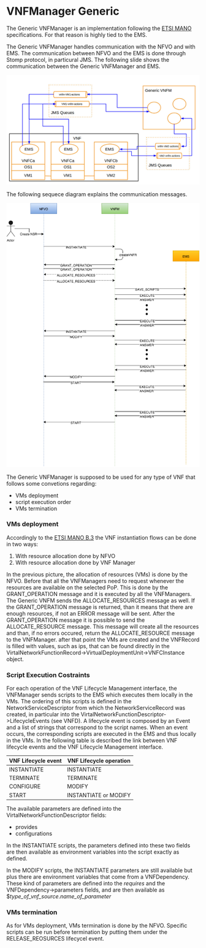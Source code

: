 # VNFManager Generic

The Generic VNFManager is an implementation following the [ETSI MANO][nfv-mano] specifications. For that reason is highly tied to the EMS.

The Generic VNFManager handles communication with the NFVO and with EMS. The communication between NFVO and the EMS is done through Stomp protocol, in particural JMS.
The following slide shows the communication between the Generic VNFManager and EMS.

![Generic VNFM - EMS communication][vnfm-ems-communication]

The following sequece diagram explains the communication messages.

![Sequence Diagram NFVO - VNFM - EMS][or-vnfm-sequence]

The Generic VNFManager is supposed to be used for any type of VNF that follows some convetions regarding:

* VMs deployment
* script execution order
* VMs termination


### VMs deployment

Accordingly to the [ETSI MANO B.3][nfv-mano-B.3] the VNF instantiation flows can be done in two ways:

1. With resource allocation done by NFVO
2. With resource allocation done by VNF Manager

In the previous picture, the allocation of resources (VMs) is done by the NFVO.
Before that all the VNFManagers need to request whenever the resources are available on the selected PoP.
This is done by the GRANT_OPERATION message and it is executed by all the VNFManagers.
The Generic VNFM sends the ALLOCATE_RESOURCES message as well. If the GRANT_OPERATION message is returned,
than it means that there are enough resources, if not an ERROR message will be sent. After the GRANT_OPERATION message it is possible to send the ALLOCATE_RESOURCE message.
This message will create all the resources and than, if no errors occured, return the ALLOCATE_RESOURCE message to the VNFManager.
after that point the VMs are created and the VNFRecord is filled with values, such as ips, that can be found directly in the VirtalNetworkFunctionRecord->VirtualDeploymentUnit->VNFCInstance object.

### Script Execution Costraints

For each operation of the VNF Lifecycle Management interface, the VNFManager sends scripts to the EMS which executes them locally in the VMs.
The ordering of this scripts is defined in the NetworkServiceDescriptor from which the NetworkServiceRecord was created,
in particular into the VirtalNetworkFunctionDescriptor->LifecycleEvents (see VNFD). A lifecycle event is composed by an Event and a list of strings that correspond to the script names.
When an event occurs, the corresponding scripts are executed in the EMS and thus locally in the VMs. In the following table is described the link between VNF lifecycle events and the VNF Lifecycle Management interface.

| VNF Lifecycle event | VNF Lifecycle operation |
| ------------------- | ----------------------- |
| INSTANTIATE         | INSTANTIATE             |
| TERMINATE           | TERMINATE               |
| CONFIGURE           | MODIFY                  |
| START               | INSTANTIATE or MODIFY   |

The available parameters are defined into the VirtalNetworkFunctionDescriptor fields:

* provides
* configurations

In the INSTANTIATE scripts, the parameters defined into these two fields are then available as environment variables into the script exactly as defined.

In the MODIFY scripts, the INSTANTIATE parameters are still available but plus there are environment variables that come from a VNFDependency.
These kind of parameters are defined into the _requires_ and the VNFDependency->parameters fields, and are then available as $*type_of_vnf_source*.*name_of_parameter*


### VMs termination

As for VMs deployment, VMs termination is done by the NFVO. Specific scripts can be run before termination by putting them under the RELEASE_REOSURCES lifecycel event.


<!---
References
-->

[or-vnfm-sequence]:images/or-vnfm-seq-dg.png
[nfv-mano]: http://www.etsi.org/deliver/etsi_gs/NFV-MAN/001_099/001/01.01.01_60/gs_NFV-MAN001v010101p.pdf
[nfv-mano-B.3]: www.etsi.org/deliver/etsi_gs/NFV-MAN/001_099/001/01.01.01_60/gs_NFV-MAN001v010101p.pdf#page=108
[nfvo-architecture-link]: nfvo-architecture.md
[or-vnfm-sequence]:images/or-vnfm-seq-dg.png
[vnfm-ems-communication]:images/GVNFM-EMS.jpg